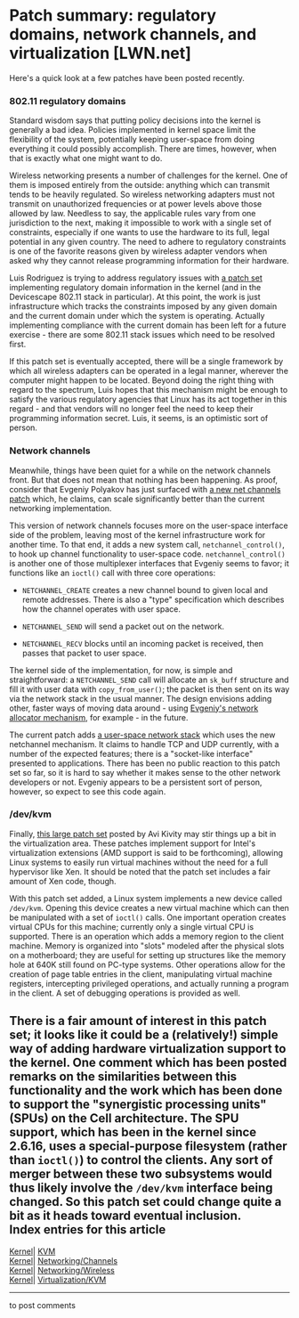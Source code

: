 # Patch summary: regulatory domains, network channels, and virtualization [LWN.net]

Here's a quick look at a few patches have been posted recently. 

### 802.11 regulatory domains

Standard wisdom says that putting policy decisions into the kernel is generally a bad idea. Policies implemented in kernel space limit the flexibility of the system, potentially keeping user-space from doing everything it could possibly accomplish. There are times, however, when that is exactly what one might want to do. 

Wireless networking presents a number of challenges for the kernel. One of them is imposed entirely from the outside: anything which can transmit tends to be heavily regulated. So wireless networking adapters must not transmit on unauthorized frequencies or at power levels above those allowed by law. Needless to say, the applicable rules vary from one jurisdiction to the next, making it impossible to work with a single set of constraints, especially if one wants to use the hardware to its full, legal potential in any given country. The need to adhere to regulatory constraints is one of the favorite reasons given by wireless adapter vendors when asked why they cannot release programming information for their hardware. 

Luis Rodriguez is trying to address regulatory issues with [a patch set](http://lwn.net/Articles/205988/) implementing regulatory domain information in the kernel (and in the Devicescape 802.11 stack in particular). At this point, the work is just infrastructure which tracks the constraints imposed by any given domain and the current domain under which the system is operating. Actually implementing compliance with the current domain has been left for a future exercise - there are some 802.11 stack issues which need to be resolved first. 

If this patch set is eventually accepted, there will be a single framework by which all wireless adapters can be operated in a legal manner, wherever the computer might happen to be located. Beyond doing the right thing with regard to the spectrum, Luis hopes that this mechanism might be enough to satisfy the various regulatory agencies that Linux has its act together in this regard - and that vendors will no longer feel the need to keep their programming information secret. Luis, it seems, is an optimistic sort of person. 

### Network channels

Meanwhile, things have been quiet for a while on the network channels front. But that does not mean that nothing has been happening. As proof, consider that Evgeniy Polyakov has just surfaced with [a new net channels patch](http://lwn.net/Articles/205316/) which, he claims, can scale significantly better than the current networking implementation. 

This version of network channels focuses more on the user-space interface side of the problem, leaving most of the kernel infrastructure work for another time. To that end, it adds a new system call, `netchannel_control()`, to hook up channel functionality to user-space code. `netchannel_control()` is another one of those multiplexer interfaces that Evgeniy seems to favor; it functions like an `ioctl()` call with three core operations: 

  * `NETCHANNEL_CREATE` creates a new channel bound to given local and remote addresses. There is also a "type" specification which describes how the channel operates with user space. 

  * `NETCHANNEL_SEND` will send a packet out on the network. 

  * `NETCHANNEL_RECV` blocks until an incoming packet is received, then passes that packet to user space. 




The kernel side of the implementation, for now, is simple and straightforward: a `NETCHANNEL_SEND` call will allocate an `sk_buff` structure and fill it with user data with `copy_from_user()`; the packet is then sent on its way via the network stack in the usual manner. The design envisions adding other, faster ways of moving data around - using [Evgeniy's network allocator mechanism](http://lwn.net/Articles/195416/), for example - in the future. 

The current patch adds [a user-space network stack](http://tservice.net.ru/~s0mbre/old/?section=projects&item=unetstack) which uses the new netchannel mechanism. It claims to handle TCP and UDP currently, with a number of the expected features; there is a "socket-like interface" presented to applications. There has been no public reaction to this patch set so far, so it is hard to say whether it makes sense to the other network developers or not. Evgeniy appears to be a persistent sort of person, however, so expect to see this code again. 

### /dev/kvm

Finally, [this large patch set](http://lwn.net/Articles/205580/) posted by Avi Kivity may stir things up a bit in the virtualization area. These patches implement support for Intel's virtualization extensions (AMD support is said to be forthcoming), allowing Linux systems to easily run virtual machines without the need for a full hypervisor like Xen. It should be noted that the patch set includes a fair amount of Xen code, though. 

With this patch set added, a Linux system implements a new device called `/dev/kvm`. Opening this device creates a new virtual machine which can then be manipulated with a set of `ioctl()` calls. One important operation creates virtual CPUs for this machine; currently only a single virtual CPU is supported. There is an operation which adds a memory region to the client machine. Memory is organized into "slots" modeled after the physical slots on a motherboard; they are useful for setting up structures like the memory hole at 640K still found on PC-type systems. Other operations allow for the creation of page table entries in the client, manipulating virtual machine registers, intercepting privileged operations, and actually running a program in the client. A set of debugging operations is provided as well. 

There is a fair amount of interest in this patch set; it looks like it could be a (relatively!) simple way of adding hardware virtualization support to the kernel. One comment which has been posted remarks on the similarities between this functionality and the work which has been done to support the "synergistic processing units" (SPUs) on the Cell architecture. The SPU support, which has been in the kernel since 2.6.16, uses a special-purpose filesystem (rather than `ioctl()`) to control the clients. Any sort of merger between these two subsystems would thus likely involve the `/dev/kvm` interface being changed. So this patch set could change quite a bit as it heads toward eventual inclusion.  
Index entries for this article  
---  
[Kernel](/Kernel/Index)| [KVM](/Kernel/Index#KVM)  
[Kernel](/Kernel/Index)| [Networking/Channels](/Kernel/Index#Networking-Channels)  
[Kernel](/Kernel/Index)| [Networking/Wireless](/Kernel/Index#Networking-Wireless)  
[Kernel](/Kernel/Index)| [Virtualization/KVM](/Kernel/Index#Virtualization-KVM)  
  


* * *

to post comments 
